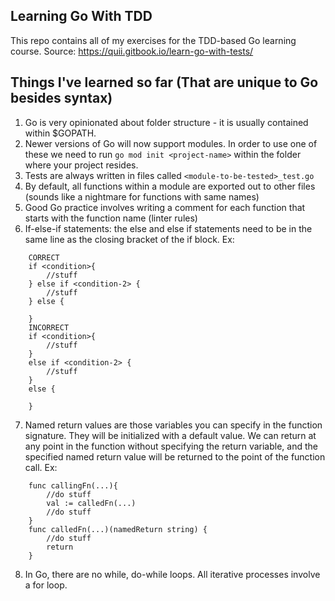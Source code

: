 ## Learning Go With TDD

This repo contains all of my exercises for the TDD-based Go learning course. Source: https://quii.gitbook.io/learn-go-with-tests/

## Things I've learned so far (That are unique to Go besides syntax)

1. Go is very opinionated about folder structure - it is usually contained within $GOPATH.
2. Newer versions of Go will now support modules. In order to use one of these we need to run `go mod init <project-name>` within the folder where your project resides.
3. Tests are always written in files called `<module-to-be-tested>_test.go`
4. By default, all functions within a module are exported out to other files (sounds like a nightmare for functions with same names)
5. Good Go practice involves writing a comment for each function that starts with the function name (linter rules)
6. If-else-if statements: the else and else if statements need to be in the same line as the closing bracket of the if block. Ex:

```
    CORRECT
    if <condition>{
        //stuff
    } else if <condition-2> {
        //stuff
    } else {

    }
    INCORRECT
    if <condition>{
        //stuff
    } 
    else if <condition-2> {
        //stuff
    } 
    else {

    }
```
7. Named return values are those variables you can specify in the function signature. They will be initialized with a default value. We can return at any point in the function without specifying the return variable, and the specified named return value will be returned to the point of the function call. Ex:

```
    func callingFn(...){
        //do stuff
        val := calledFn(...)
        //do stuff
    }
    func calledFn(...)(namedReturn string) {
        //do stuff
        return
    }
```
8. In Go, there are no while, do-while loops. All iterative processes involve a for loop.
